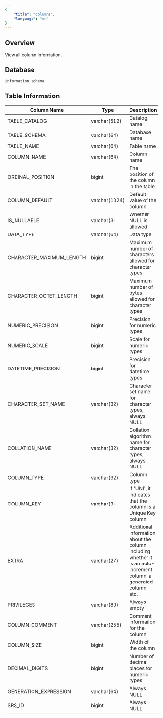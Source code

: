```yaml
---
{
    "title": "columns",
    "language": "en"
}
---
```


<!--
Licensed to the Apache Software Foundation (ASF) under one
or more contributor license agreements.  See the NOTICE file
distributed with this work for additional information
regarding copyright ownership.  The ASF licenses this file
to you under the Apache License, Version 2.0 (the
"License"); you may not use this file except in compliance
with the License.  You may obtain a copy of the License at

  http://www.apache.org/licenses/LICENSE-2.0

Unless required by applicable law or agreed to in writing,
software distributed under the License is distributed on an
"AS IS" BASIS, WITHOUT WARRANTIES OR CONDITIONS OF ANY
KIND, either express or implied.  See the License for the
specific language governing permissions and limitations
under the License.
-->

## Overview

View all column information.

## Database

```
information_schema
```

## Table Information

| Column Name              | Type          | Description                                                  |
| ------------------------ | ------------- | ------------------------------------------------------------ |
| TABLE_CATALOG            | varchar(512)  | Catalog name                                                 |
| TABLE_SCHEMA             | varchar(64)   | Database name                                                |
| TABLE_NAME               | varchar(64)   | Table name                                                   |
| COLUMN_NAME              | varchar(64)   | Column name                                                  |
| ORDINAL_POSITION         | bigint        | The position of the column in the table                      |
| COLUMN_DEFAULT           | varchar(1024) | Default value of the column                                  |
| IS_NULLABLE              | varchar(3)    | Whether NULL is allowed                                      |
| DATA_TYPE                | varchar(64)   | Data type                                                    |
| CHARACTER_MAXIMUM_LENGTH | bigint        | Maximum number of characters allowed for character types     |
| CHARACTER_OCTET_LENGTH   | bigint        | Maximum number of bytes allowed for character types          |
| NUMERIC_PRECISION        | bigint        | Precision for numeric types                                  |
| NUMERIC_SCALE            | bigint        | Scale for numeric types                                      |
| DATETIME_PRECISION       | bigint        | Precision for datetime types                                 |
| CHARACTER_SET_NAME       | varchar(32)   | Character set name for character types, always NULL          |
| COLLATION_NAME           | varchar(32)   | Collation algorithm name for character types, always NULL    |
| COLUMN_TYPE              | varchar(32)   | Column type                                                  |
| COLUMN_KEY               | varchar(3)    | If 'UNI', it indicates that the column is a Unique Key column |
| EXTRA                    | varchar(27)   | Additional information about the column, including whether it is an auto-increment column, a generated column, etc. |
| PRIVILEGES               | varchar(80)   | Always empty                                                 |
| COLUMN_COMMENT           | varchar(255)  | Comment information for the column                           |
| COLUMN_SIZE              | bigint        | Width of the column                                          |
| DECIMAL_DIGITS           | bigint        | Number of decimal places for numeric types                   |
| GENERATION_EXPRESSION    | varchar(64)   | Always NULL                                                  |
| SRS_ID                   | bigint        | Always NULL                                                  |